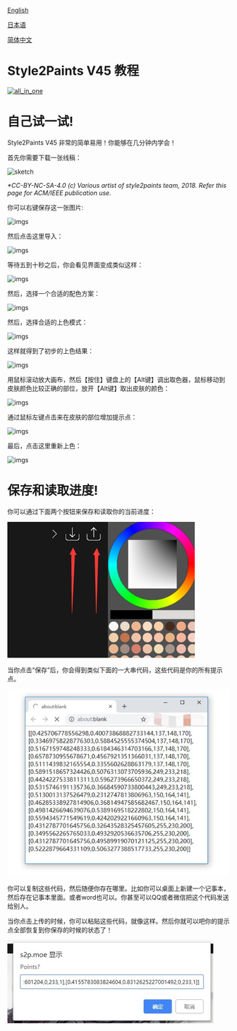 ﻿[English](https://style2paints.github.io/)

[日本语](https://style2paints.github.io/README_ja)

[简体中文](https://style2paints.github.io/README_zh)

# Style2Paints V45 教程

[![all_in_one](https://raw.githubusercontent.com/style2paints/style2paints.github.io/master/new_images/cn.jpg)](https://raw.githubusercontent.com/style2paints/style2paints.github.io/master/new_images/cn.jpg)

# 自己试一试!

Style2Paints V45 非常的简单易用！你能够在几分钟内学会！

首先你需要下载一张线稿：

![sketch](https://raw.githubusercontent.com/style2paints/style2paints.github.io/master/new_images/xg.jpg)

*\*CC-BY-NC-SA-4.0 (c) Various artist of style2paints team, 2018. Refer this page for ACM/IEEE publication use.*

你可以右键保存这一张图片:

![imgs](https://raw.githubusercontent.com/style2paints/style2paints.github.io/master/new_images/1.jpg)

然后点击这里导入：

![imgs](https://raw.githubusercontent.com/style2paints/style2paints.github.io/master/new_images/2.jpg)

等待五到十秒之后，你会看见界面变成类似这样：

![imgs](https://raw.githubusercontent.com/style2paints/style2paints.github.io/master/new_images/3.jpg)

然后，选择一个合适的配色方案：

![imgs](https://raw.githubusercontent.com/style2paints/style2paints.github.io/master/new_images/4.jpg)

然后，选择合适的上色模式：

![imgs](https://raw.githubusercontent.com/style2paints/style2paints.github.io/master/new_images/5.jpg)

这样就得到了初步的上色结果：

![imgs](https://raw.githubusercontent.com/style2paints/style2paints.github.io/master/new_images/6.jpg)

用鼠标滚动放大画布，然后【按住】键盘上的【Alt键】调出取色器，鼠标移动到皮肤颜色比较正确的部位，放开【Alt键】取出皮肤的颜色：

![imgs](https://raw.githubusercontent.com/style2paints/style2paints.github.io/master/new_images/7.jpg)

通过鼠标左键点击来在皮肤的部位增加提示点：

![imgs](https://raw.githubusercontent.com/style2paints/style2paints.github.io/master/new_images/8.jpg)

最后，点击这里重新上色：

![imgs](https://raw.githubusercontent.com/style2paints/style2paints.github.io/master/new_images/9.jpg)

# 保存和读取进度!

你可以通过下面两个按钮来保存和读取你的当前进度：

![imgs](https://github.com/lllyasviel/style2paints/raw/master/imgs/21.jpg)

当你点击“保存”后，你会得到类似下面的一大串代码，这些代码是你的所有提示点。

![imgs](https://github.com/lllyasviel/style2paints/raw/master/imgs/22.jpg)

你可以复制这些代码，然后随便你存在哪里。比如你可以桌面上新建一个记事本，然后存在记事本里面。或者word也可以。你甚至可以QQ或者微信把这个代码发送给别人。

当你点击上传的时候，你可以粘贴这些代码，就像这样。然后你就可以吧你的提示点全部恢复到你保存的时候的状态了！

![imgs](https://github.com/lllyasviel/style2paints/raw/master/imgs/23.jpg)

<span id="faq"></span>

